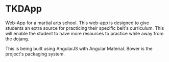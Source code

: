# TKDApp
Web-App for a martial arts school. This web-app is designed to give students an extra source for practicing their specific belt's curriculum. This will enable the student to have more resources to practice while away from the dojang.

This is being built using AngularJS with Angular Material. Bower is the project's packaging system.
